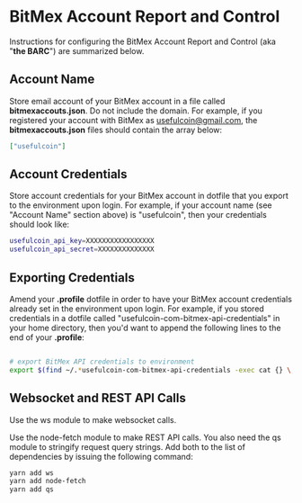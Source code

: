 # BitMex Account Report and Control

Instructions for configuring the BitMex Account Report and Control (aka "**the BARC**") are summarized below.

## Account Name

Store email account of your BitMex account in a file called **bitmexaccouts.json**. Do not include the domain. For example, if you registered your account with BitMex as usefulcoin@gmail.com, the **bitmexaccouts.json** files should contain the array below:

```json
["usefulcoin"]
```

## Account Credentials

Store account credentials for your BitMex account in dotfile that you export to the environment upon login. For example, if your account name (see "Account Name" section above) is "usefulcoin", then your credentials should look like:

```bash
usefulcoin_api_key=XXXXXXXXXXXXXXXXX
usefulcoin_api_secret=XXXXXXXXXXXXXX
```

## Exporting Credentials

Amend your **.profile** dotfile in order to have your BitMex account credentials already set in the environment upon login. For example, if you stored credentials in a dotfile called "usefulcoin-com-bitmex-api-credentials" in your home directory, then you'd want to append the following lines to the end of your **.profile**:

```bash

# export BitMex API credentials to environment
export $(find ~/.*usefulcoin-com-bitmex-api-credentials -exec cat {} \;)
```

## Websocket and REST API Calls

Use the ws module to make websocket calls.

Use the node-fetch module to make REST API calls. You also need the qs module to stringify request query strings. Add both to the list of dependencies by issuing the following command:

```bash
yarn add ws
yarn add node-fetch
yarn add qs
```
